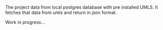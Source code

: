 The project data from local postgres database with pre installed UMLS. It fetches that data from umls and return in json format.

Work in progress...
